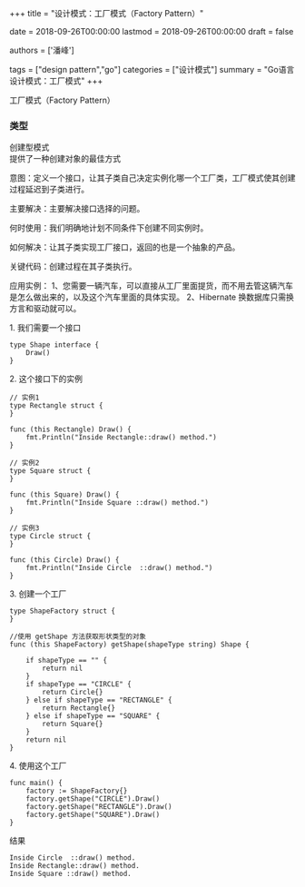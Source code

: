 +++
title = "设计模式：工厂模式（Factory Pattern）"

date = 2018-09-26T00:00:00
lastmod = 2018-09-26T00:00:00
draft = false

authors = ['潘峰']

tags = ["design pattern","go"]
categories = ["设计模式"]
summary = "Go语言设计模式：工厂模式"
+++

工厂模式（Factory Pattern）

### 类型

创建型模式</br>
提供了一种创建对象的最佳方式

意图：定义一个接口，让其子类自己决定实例化哪一个工厂类，工厂模式使其创建过程延迟到子类进行。

主要解决：主要解决接口选择的问题。

何时使用：我们明确地计划不同条件下创建不同实例时。

如何解决：让其子类实现工厂接口，返回的也是一个抽象的产品。

关键代码：创建过程在其子类执行。

应用实例： 1、您需要一辆汽车，可以直接从工厂里面提货，而不用去管这辆汽车是怎么做出来的，以及这个汽车里面的具体实现。 2、Hibernate 换数据库只需换方言和驱动就可以。



1\. 我们需要一个接口

```
type Shape interface {
	Draw()
}
```

2\. 这个接口下的实例

```
// 实例1
type Rectangle struct {
}

func (this Rectangle) Draw() {
	fmt.Println("Inside Rectangle::draw() method.")
}

// 实例2
type Square struct {
}

func (this Square) Draw() {
	fmt.Println("Inside Square ::draw() method.")
}

// 实例3
type Circle struct {
}

func (this Circle) Draw() {
	fmt.Println("Inside Circle  ::draw() method.")
}
```

3\. 创建一个工厂

```
type ShapeFactory struct {
}

//使用 getShape 方法获取形状类型的对象
func (this ShapeFactory) getShape(shapeType string) Shape {

	if shapeType == "" {
		return nil
	}
	if shapeType == "CIRCLE" {
		return Circle{}
	} else if shapeType == "RECTANGLE" {
		return Rectangle{}
	} else if shapeType == "SQUARE" {
		return Square{}
	}
	return nil
}
```

4\. 使用这个工厂

```
func main() {
	factory := ShapeFactory{}
	factory.getShape("CIRCLE").Draw()
	factory.getShape("RECTANGLE").Draw()
	factory.getShape("SQUARE").Draw()
}
```

结果

```
Inside Circle  ::draw() method.
Inside Rectangle::draw() method.
Inside Square ::draw() method.
```
